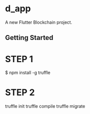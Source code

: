 # d_app

A new Flutter Blockchain project.

## Getting Started

# STEP 1

$ npm install -g truffle

# STEP 2

truffle init
truffle compile
truffle migrate
